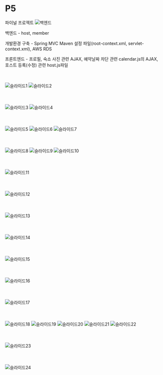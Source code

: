 # P5
파이널 프로젝트
![백엔드](https://user-images.githubusercontent.com/65955752/82902344-4931c580-9f9a-11ea-8ae4-373453220155.PNG)

백엔드 - host, member

개발환경 구축 - Spring MVC Maven 설정 파일(root-context.xml, servlet-context.xml), AWS RDS

프론트엔드 - 프로필, 숙소 사진 관련 AJAX, 예약날짜 차단 관련 calendar.js의 AJAX, 호스트 등록(수정) 관련 host.js파일  
<br /><br />

![슬라이드1](https://user-images.githubusercontent.com/65955752/82901355-c65c3b00-9f98-11ea-9ee0-1c9ebca08723.JPG)
![슬라이드2](https://user-images.githubusercontent.com/65955752/82901364-c8be9500-9f98-11ea-95da-ea28d3fb1a49.JPG)
<br /><br /><br /><br />
![슬라이드3](https://user-images.githubusercontent.com/65955752/82901376-ca885880-9f98-11ea-8d60-2f974a9190af.JPG)
![슬라이드4](https://user-images.githubusercontent.com/65955752/82901380-cbb98580-9f98-11ea-87fb-e10584615ee5.JPG)
<br /><br /><br /><br />
![슬라이드5](https://user-images.githubusercontent.com/65955752/82901384-cceab280-9f98-11ea-9673-059f76ca5e01.JPG)
![슬라이드6](https://user-images.githubusercontent.com/65955752/82901387-ceb47600-9f98-11ea-86a8-1d797a3f5d71.JPG)
![슬라이드7](https://user-images.githubusercontent.com/65955752/82901390-cfe5a300-9f98-11ea-9696-dcaf7d8bfcdd.JPG)
<br /><br /><br /><br />
![슬라이드8](https://user-images.githubusercontent.com/65955752/82901391-d07e3980-9f98-11ea-8c3f-6dc1a31d2e44.JPG)
![슬라이드9](https://user-images.githubusercontent.com/65955752/82901392-d1af6680-9f98-11ea-90da-defa2d3da8a4.JPG)
![슬라이드10](https://user-images.githubusercontent.com/65955752/82901398-d2e09380-9f98-11ea-8897-2e214e13d685.JPG)
<br /><br /><br /><br />
![슬라이드11](https://user-images.githubusercontent.com/65955752/82901400-d3792a00-9f98-11ea-9695-3341c049ea31.JPG)
<br /><br /><br /><br />
![슬라이드12](https://user-images.githubusercontent.com/65955752/82901406-d4aa5700-9f98-11ea-8a4c-ffd8d3bb754f.JPG)
<br /><br /><br /><br />
![슬라이드13](https://user-images.githubusercontent.com/65955752/82901409-d542ed80-9f98-11ea-8035-155e4a80c3ae.JPG)
<br /><br /><br /><br />
![슬라이드14](https://user-images.githubusercontent.com/65955752/82901411-d6741a80-9f98-11ea-9414-c0d2ac6d1258.JPG)
<br /><br /><br /><br />
![슬라이드15](https://user-images.githubusercontent.com/65955752/82901413-d70cb100-9f98-11ea-86d5-35f569d31a42.JPG)
<br /><br /><br /><br />
![슬라이드16](https://user-images.githubusercontent.com/65955752/82901418-d83dde00-9f98-11ea-8fa1-060370cef199.JPG)
<br /><br /><br /><br />
![슬라이드17](https://user-images.githubusercontent.com/65955752/82901424-d96f0b00-9f98-11ea-83ab-bf687989ed5b.JPG)
<br /><br /><br /><br />
![슬라이드18](https://user-images.githubusercontent.com/65955752/82901427-db38ce80-9f98-11ea-9e82-e191129c2ade.JPG)
![슬라이드19](https://user-images.githubusercontent.com/65955752/82901431-dc69fb80-9f98-11ea-8093-a0b27bc95566.JPG)
![슬라이드20](https://user-images.githubusercontent.com/65955752/82901436-de33bf00-9f98-11ea-9260-c7951e452757.JPG)
![슬라이드21](https://user-images.githubusercontent.com/65955752/82901438-df64ec00-9f98-11ea-8a7e-0d8e367e0e1d.JPG)
![슬라이드22](https://user-images.githubusercontent.com/65955752/82901441-e0961900-9f98-11ea-97cd-376e7ab35c64.JPG)
<br /><br /><br /><br />
![슬라이드23](https://user-images.githubusercontent.com/65955752/82901447-e12eaf80-9f98-11ea-9975-915b0c956bd7.JPG)
<br /><br /><br /><br />
![슬라이드24](https://user-images.githubusercontent.com/65955752/82901448-e1c74600-9f98-11ea-9e93-ea7c940446e3.JPG)
